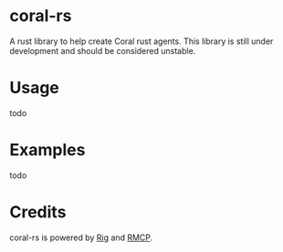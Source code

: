 # coral-rs

A rust library to help create Coral rust agents.  This library is still under development and should be considered unstable.

# Usage

todo

# Examples 

todo

# Credits
coral-rs is powered by [Rig](https://github.com/0xPlaygrounds/rig) and [RMCP](https://github.com/modelcontextprotocol/rust-sdk).

